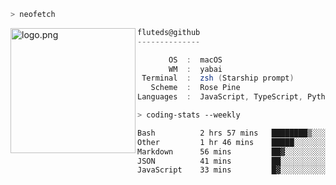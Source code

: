 ```zsh
> neofetch
```

<!--img align="left" src="https://github.com/fluteds.png" alt="logo.png" width="200"/>-->
<img align="left" src="https://external-content.duckduckgo.com/iu/?u=https%3A%2F%2F78.media.tumblr.com%2F975fca5f82161b190efdcaa05ffbd4ec%2Ftumblr_p6q6m9TJF01x3p3jmo1_500.png&f=1&nofb=1" alt="logo.png" width="200"/>

```csharp
fluteds@github
--------------

       OS  :  macOS
       WM  :  yabai
 Terminal  :  zsh (Starship prompt)  
   Scheme  :  Rose Pine  
Languages  :  JavaScript, TypeScript, Python, HTML, CSS  

```

```zsh
> coding-stats --weekly
```

<!--START_SECTION:waka-->

```txt
Bash          2 hrs 57 mins   ████████▒░░░░░░░░░░░░░░░░   33.94 %
Other         1 hr 46 mins    █████░░░░░░░░░░░░░░░░░░░░   20.34 %
Markdown      56 mins         ██▓░░░░░░░░░░░░░░░░░░░░░░   10.87 %
JSON          41 mins         ██░░░░░░░░░░░░░░░░░░░░░░░   07.90 %
JavaScript    33 mins         █▓░░░░░░░░░░░░░░░░░░░░░░░   06.36 %
```

<!--END_SECTION:waka-->
